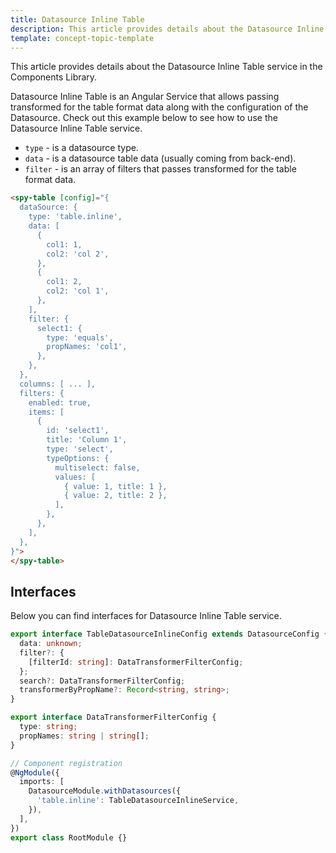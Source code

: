 ```yaml
---
title: Datasource Inline Table
description: This article provides details about the Datasource Inline Table service in the Components Library.
template: concept-topic-template
---
```


This article provides details about the Datasource Inline Table service in the Components Library.

Datasource Inline Table is an Angular Service that allows passing transformed for the table format data along with the configuration of the Datasource.
Check out this example below to see how to use the Datasource Inline Table service.

- `type` - is a datasource type.  
- `data` - is a datasource table data (usually coming from back-end).  
- `filter` - is an array of filters that passes transformed for the table format data.

```html
<spy-table [config]="{
  dataSource: {
    type: 'table.inline',
    data: [
      {
        col1: 1,
        col2: 'col 2',
      },
      {
        col1: 2,
        col2: 'col 1',
      },
    ],
    filter: {
      select1: {
        type: 'equals',
        propNames: 'col1',
      },
    },
  },
  columns: [ ... ],
  filters: {
    enabled: true,
    items: [
      {
        id: 'select1',
        title: 'Column 1',
        type: 'select',
        typeOptions: {
          multiselect: false,
          values: [
            { value: 1, title: 1 },
            { value: 2, title: 2 },
          ],
        },
      },
    ],
  },
}">
</spy-table>
```

## Interfaces

Below you can find interfaces for Datasource Inline Table service.

```ts
export interface TableDatasourceInlineConfig extends DatasourceConfig {
  data: unknown;
  filter?: {
    [filterId: string]: DataTransformerFilterConfig;
  };
  search?: DataTransformerFilterConfig;
  transformerByPropName?: Record<string, string>;
}

export interface DataTransformerFilterConfig {
  type: string;
  propNames: string | string[];
}

// Component registration
@NgModule({
  imports: [
    DatasourceModule.withDatasources({
      'table.inline': TableDatasourceInlineService,
    }),
  ],
})
export class RootModule {}
```
